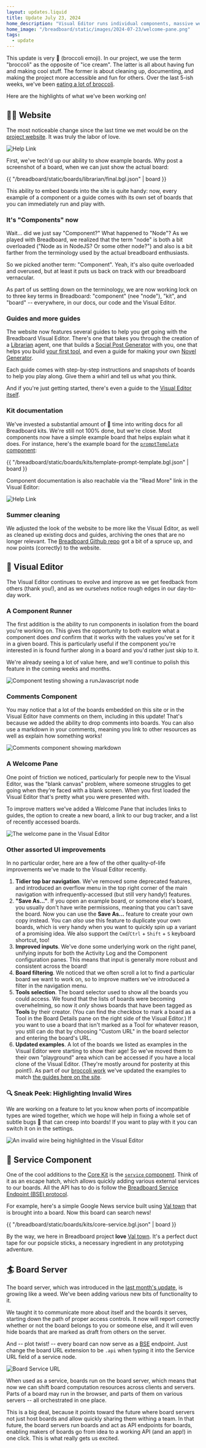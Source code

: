 ```yaml
---
layout: updates.liquid
title: Update July 23, 2024
home_description: "Visual Editor runs individual components, massive website overhaul, guides, docs."
home_image: "/breadboard/static/images/2024-07-23/welcome-pane.png"
tags:
  - update
---
```


This update is very 🥦 (broccoli emoji). In our project, we use the term "broccoli" as the opposite of "ice cream". The latter is all about having fun and making cool stuff. The former is about cleaning up, documenting, and making the project more accessible and fun for others. Over the last 5-ish weeks, we've been [eating a lot of broccoli](https://github.com/breadboard-ai/breadboard/issues/1818).

Here are the highlights of what we've been working on!

## 🧑‍🏫 Website

The most noticeable change since the last time we met would be on the [project website](https://breadboard-ai.github.io/breadboard/). It was truly the labor of love.

![Help Link](/breadboard/static/images/2024-07-23/website-home.png)

First, we've tech'd up our ability to show example boards. Why post a screenshot of a board, when we can just show the actual board:

{{ "/breadboard/static/boards/librarian/final.bgl.json" | board }}

This ability to embed boards into the site is quite handy: now, every example of a component or a guide comes with its own set of boards that you can immediately run and play with.

### It's "Components" now

Wait... did we just say "Component?" What happened to "Node"? As we played with Breadboard, we realized that the term "node" is both a bit overloaded ("Node as in NodeJS? Or some other node?") and also is a bit farther from the terminology used by the actual breadboard enthusiasts.

So we picked another term: "Component". Yeah, it's also quite overloaded and overused, but at least it puts us back on track with our breadboard vernacular.

As part of us settling down on the terminology, we are now working lock on to three key terms in Breadboard: "component" (nee "node"), "kit", and "board" -- everywhere, in our docs, our code and the Visual Editor.

### Guides and more guides

The website now features several guides to help you get going with the Breadboard Visual Editor. There's one that takes you through the creation of a [Librarian](/breadboard/docs/guides/librarian/) agent, one that builds a [Social Post Generator](/breadboard/docs/guides/social-post/) with you, one that helps you build [your first tool](/breadboard/docs/guides/first-tool/), and even a guide for making your own [Novel Generator](/breadboard/docs/guides/novel-generator/).

Each guide comes with step-by-step instructions and snapshots of boards to help you play along. Give them a whirl and tell us what you think.

And if you're just getting started, there's even a guide to the [Visual Editor itself](/breadboard/docs/visual-editor/).

### Kit documentation

We've invested a substantial amount of 🥦 time into writing docs for all Breadboard kits. We're still not 100% done, but we're close. Most components now have a simple example board that helps explain what it does. For instance, here's the example board for the [`promptTemplate` component](/breadboard/docs/kits/template/#the-prompttemplate-component):

{{ "/breadboard/static/boards/kits/template-prompt-template.bgl.json" | board }}

Component documentation is also reachable via the "Read More" link in the Visual Editor:

![Help Link](/breadboard/static/images/2024-07-23/help-link.png)

### Summer cleaning

We adjusted the look of the website to be more like the Visual Editor, as well as cleaned up existing docs and guides, archiving the ones that are no longer relevant. The [Breadboard Github repo](https://github.com/breadboard-ai/breadboard) got a bit of a spruce up, and now points (correctly) to the website.

## 🎨 Visual Editor

The Visual Editor continues to evolve and improve as we get feedback from others (thank you!), and as we ourselves notice rough edges in our day-to-day work.

### A Component Runner

The first addition is the ability to run components in isolation from the board you're working on. This gives the opportunity to both explore what a component does _and_ confirm that it works with the values you've set for it in a given board. This is particularly useful if the component you're interested in is found further along in a board and you'd rather just skip to it.

We're already seeing a lot of value here, and we'll continue to polish this feature in the coming weeks and months.

![Component testing showing a runJavascript node](/breadboard/static/images/2024-07-23/component-test.png)

### Comments Component

You may notice that a lot of the boards embedded on this site or in the Visual Editor have comments on them, including in this update! That's because we added the ability to drop comments into boards. You can also use a markdown in your comments, meaning you link to other resources as well as explain how something works!

![Comments component showing markdown](/breadboard/static/images/2024-07-23/comments-component.png)

### A Welcome Pane

One point of friction we noticed, particularly for people new to the Visual Editor, was the "blank canvas" problem, where someone struggles to get going when they're faced with a blank screen. When you first loaded the Visual Editor that's pretty what you were presented with.

To improve matters we've added a Welcome Pane that includes links to guides, the option to create a new board, a link to our bug tracker, and a list of recently accessed boards.

![The welcome pane in the Visual Editor](/breadboard/static/images/2024-07-23/welcome-pane.png)

### Other assorted UI improvements

In no particular order, here are a few of the other quality-of-life improvements we've made to the Visual Editor recently.

1. **Tidier top bar navigation**. We've removed some deprecated features, and introduced an overflow menu in the top right corner of the main navigation with infrequently-accessed (but still very handy!) features.
2. **"Save As..."**. If you open an example board, or someone else's board, you usually don't have write permissions, meaning that you can't save the board. Now you can use the **Save As...** feature to create your own copy instead. You can _also_ use this feature to duplicate your own boards, which is very handy when you want to quickly spin up a variant of a promising idea. We also support the `Cmd`/`Ctrl` + `Shift` + `S` keyboard shortcut, too!
3. **Improved inputs**. We've done some underlying work on the right panel, unifying inputs for both the Activity Log and the Component configuration panes. This means that input is generally more robust and consistent across the board!
4. **Board filtering**. We noticed that we often scroll a lot to find a particular board we want to work on, so to improve matters we've introduced a filter in the navigation menu.
5. **Tools selection**. The board selector used to show all the boards you could access. We found that the lists of boards were becoming overwhelming, so now it _only_ shows boards that have been tagged as **Tools** by their creator. (You can find the checkbox to mark a board as a Tool in the Board Details pane on the right side of the Visual Editor.) If you want to use a board that isn't marked as a Tool for whatever reason, you still can do that by choosing "Custom URL" in the board selector and entering the board's URL.
6. **Updated examples**. A lot of the boards we listed as examples in the Visual Editor were starting to show their age! So we've moved them to their own "playground" area which can be accessed if you have a local clone of the Visual Editor. (They're mostly around for posterity at this point!). As part of our [broccoli work](https://github.com/breadboard-ai/breadboard/issues/1818) we've updated the examples to match [the guides here on the site](/breadboard/docs/getting-started/).

### 🔍 Sneak Peek: Highlighting Invalid Wires

We are working on a feature to let you know when ports of incompatible types are wired together, which we hope will help in fixing a whole set of subtle bugs 🐛 that can creep into boards! If you want to play with it you can switch it on in the settings.

![An invalid wire being highlighted in the Visual Editor](/breadboard/static/images/2024-07-23/highlighting-invalid-wires.png)

## 🚚 Service Component

One of the cool additions to the [Core Kit](/breadboard/docs/kits/core/) is the [`service` component](/breadboard/docs/kits/core/#the-service-component). Think of it as an escape hatch, which allows quickly adding various external services to our boards. All the API has to do is follow the [Breadboard Service Endpoint (BSE) protocol](/breadboard/docs/reference/bse/).

For example, here's a simple Google News service built using [Val town](https://www.val.town/) that is brought into a board. Now this board can search news!

{{ "/breadboard/static/boards/kits/core-service.bgl.json" | board }}

By the way, we here in Breadboard project **love** [Val town](https://www.val.town/). It's a perfect duct tape for our popsicle sticks, a necessary ingredient in any prototyping adventure.

## 🏄 Board Server

The board server, which was introduced in the [last month's update](/breadboard/updates/2024-06-10/#-board-server), is growing like a weed. We've been adding various new bits of functionality to it.

We taught it to communicate more about itself and the boards it serves, starting down the path of proper access controls. It now will report correctly whether or not the board belongs to you or someone else, and it will even hide boards that are marked as draft from others on the server.

And -- plot twist! -- every board can now serve as a [BSE](/breadboard/docs/reference/bse/) endpoint. Just change the board URL extension to be `.api` when typing it into the Service URL field of a service node.

![Board Service URL](/breadboard/static/images/2024-07-23/board-service-url.png)

When used as a service, boards run on the board server, which means that now we can shift board computation resources across clients and servers. Parts of a board may run in the browser, and parts of them on various servers -- all orchestrated in one place.

This is a big deal, because it points toward the future where board servers not just host boards and allow quickly sharing them withing a team. In that future, the board servers run boards and act as API endpoints for boards, enabling makers of boards go from idea to a working API (and an app!) in one click. This is what really gets us excited.
